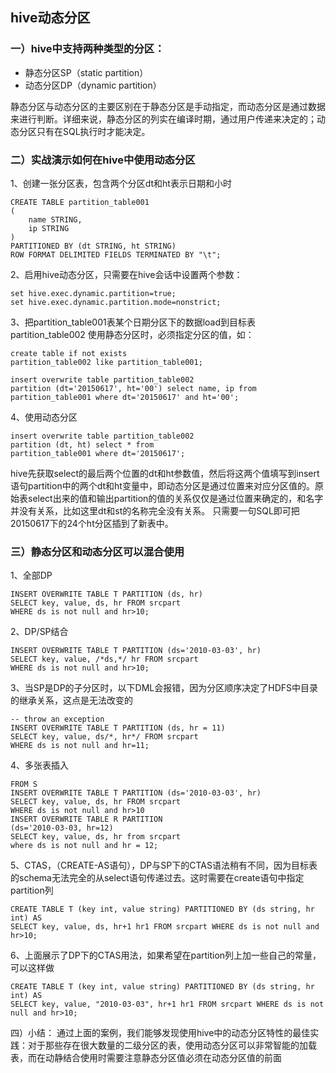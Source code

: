## hive动态分区
### 一）hive中支持两种类型的分区：
* 静态分区SP（static partition）
* 动态分区DP（dynamic partition）

静态分区与动态分区的主要区别在于静态分区是手动指定，而动态分区是通过数据来进行判断。详细来说，静态分区的列实在编译时期，通过用户传递来决定的；动态分区只有在SQL执行时才能决定。

### 二）实战演示如何在hive中使用动态分区

1、创建一张分区表，包含两个分区dt和ht表示日期和小时

```
CREATE TABLE partition_table001   
(  
    name STRING,  
    ip STRING  
)  
PARTITIONED BY (dt STRING, ht STRING)  
ROW FORMAT DELIMITED FIELDS TERMINATED BY "\t";  
```

2、启用hive动态分区，只需要在hive会话中设置两个参数：

```
set hive.exec.dynamic.partition=true;  
set hive.exec.dynamic.partition.mode=nonstrict;
```
3、把partition_table001表某个日期分区下的数据load到目标表partition_table002
使用静态分区时，必须指定分区的值，如：

```
create table if not exists
partition_table002 like partition_table001;

insert overwrite table partition_table002
partition (dt='20150617', ht='00') select name, ip from partition_table001 where dt='20150617' and ht='00';
```

4、使用动态分区

```
insert overwrite table partition_table002 
partition (dt, ht) select * from 
partition_table001 where dt='20150617';
```
hive先获取select的最后两个位置的dt和ht参数值，然后将这两个值填写到insert语句partition中的两个dt和ht变量中，即动态分区是通过位置来对应分区值的。原始表select出来的值和输出partition的值的关系仅仅是通过位置来确定的，和名字并没有关系，比如这里dt和st的名称完全没有关系。
只需要一句SQL即可把20150617下的24个ht分区插到了新表中。

### 三）静态分区和动态分区可以混合使用
1、全部DP

```
INSERT OVERWRITE TABLE T PARTITION (ds, hr) 
SELECT key, value, ds, hr FROM srcpart 
WHERE ds is not null and hr>10;  
```
2、DP/SP结合

```
INSERT OVERWRITE TABLE T PARTITION (ds='2010-03-03', hr)  
SELECT key, value, /*ds,*/ hr FROM srcpart
WHERE ds is not null and hr>10; 
``` 

3、当SP是DP的子分区时，以下DML会报错，因为分区顺序决定了HDFS中目录的继承关系，这点是无法改变的

```
-- throw an exception  
INSERT OVERWRITE TABLE T PARTITION (ds, hr = 11)  
SELECT key, value, ds/*, hr*/ FROM srcpart
WHERE ds is not null and hr=11;  
```

4、多张表插入

```
FROM S  
INSERT OVERWRITE TABLE T PARTITION (ds='2010-03-03', hr)  
SELECT key, value, ds, hr FROM srcpart 
WHERE ds is not null and hr>10  
INSERT OVERWRITE TABLE R PARTITION 
(ds='2010-03-03, hr=12)  
SELECT key, value, ds, hr from srcpart 
where ds is not null and hr = 12;  
```

5、CTAS，（CREATE-AS语句），DP与SP下的CTAS语法稍有不同，因为目标表的schema无法完全的从select语句传递过去。这时需要在create语句中指定partition列

```
CREATE TABLE T (key int, value string) PARTITIONED BY (ds string, hr int) AS  
SELECT key, value, ds, hr+1 hr1 FROM srcpart WHERE ds is not null and hr>10; 
```
 
6、上面展示了DP下的CTAS用法，如果希望在partition列上加一些自己的常量，可以这样做

```
CREATE TABLE T (key int, value string) PARTITIONED BY (ds string, hr int) AS  
SELECT key, value, "2010-03-03", hr+1 hr1 FROM srcpart WHERE ds is not null and hr>10;  
```

四）小结：
通过上面的案例，我们能够发现使用hive中的动态分区特性的最佳实践：对于那些存在很大数量的二级分区的表，使用动态分区可以非常智能的加载表，而在动静结合使用时需要注意静态分区值必须在动态分区值的前面